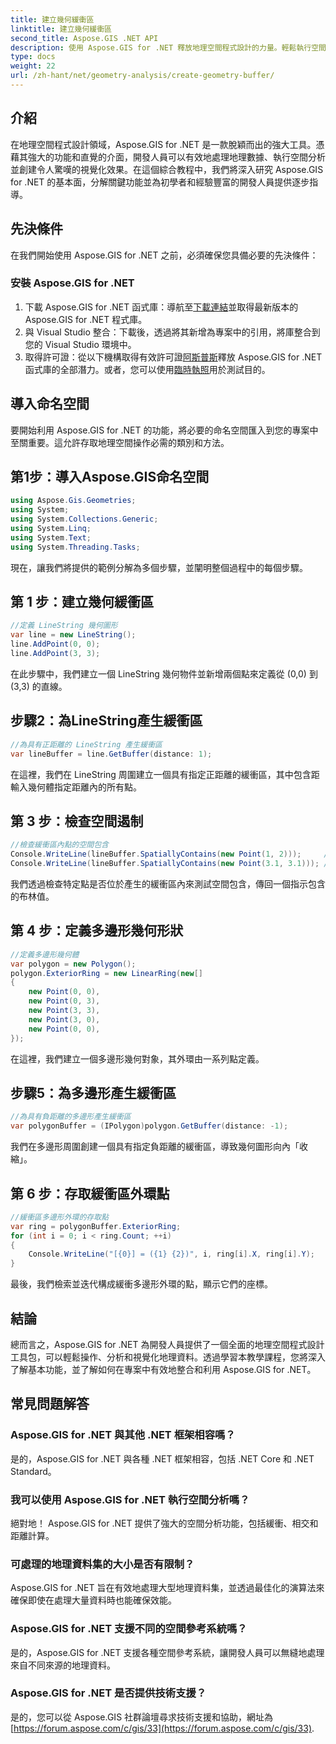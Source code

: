 ```yaml
---
title: 建立幾何緩衝區
linktitle: 建立幾何緩衝區
second_title: Aspose.GIS .NET API
description: 使用 Aspose.GIS for .NET 釋放地理空間程式設計的力量。輕鬆執行空間分析、視覺化資料等。
type: docs
weight: 22
url: /zh-hant/net/geometry-analysis/create-geometry-buffer/
---
```

## 介紹
在地理空間程式設計領域，Aspose.GIS for .NET 是一款脫穎而出的強大工具。憑藉其強大的功能和直覺的介面，開發人員可以有效地處理地理數據、執行空間分析並創建令人驚嘆的視覺化效果。在這個綜合教程中，我們將深入研究 Aspose.GIS for .NET 的基本面，分解關鍵功能並為初學者和經驗豐富的開發人員提供逐步指導。
## 先決條件
在我們開始使用 Aspose.GIS for .NET 之前，必須確保您具備必要的先決條件：
### 安裝 Aspose.GIS for .NET
1. 下載 Aspose.GIS for .NET 函式庫：導航至[下載連結](https://releases.aspose.com/gis/net/)並取得最新版本的 Aspose.GIS for .NET 程式庫。
2. 與 Visual Studio 整合：下載後，透過將其新增為專案中的引用，將庫整合到您的 Visual Studio 環境中。
3. 取得許可證：從以下機構取得有效許可證[阿斯普斯](https://purchase.aspose.com/buy)釋放 Aspose.GIS for .NET 函式庫的全部潛力。或者，您可以使用[臨時執照](https://purchase.aspose.com/temporary-license/)用於測試目的。

## 導入命名空間
要開始利用 Aspose.GIS for .NET 的功能，將必要的命名空間匯入到您的專案中至關重要。這允許存取地理空間操作必需的類別和方法。
## 第1步：導入Aspose.GIS命名空間
```csharp
using Aspose.Gis.Geometries;
using System;
using System.Collections.Generic;
using System.Linq;
using System.Text;
using System.Threading.Tasks;
```

現在，讓我們將提供的範例分解為多個步驟，並闡明整個過程中的每個步驟。
## 第 1 步：建立幾何緩衝區
```csharp
//定義 LineString 幾何圖形
var line = new LineString();
line.AddPoint(0, 0);
line.AddPoint(3, 3);
```
在此步驟中，我們建立一個 LineString 幾何物件並新增兩個點來定義從 (0,0) 到 (3,3) 的直線。
## 步驟2：為LineString產生緩衝區
```csharp
//為具有正距離的 LineString 產生緩衝區
var lineBuffer = line.GetBuffer(distance: 1);
```
在這裡，我們在 LineString 周圍建立一個具有指定正距離的緩衝區，其中包含距輸入幾何體指定距離內的所有點。
## 第 3 步：檢查空間遏制
```csharp
//檢查緩衝區內點的空間包含
Console.WriteLine(lineBuffer.SpatiallyContains(new Point(1, 2)));     //真的
Console.WriteLine(lineBuffer.SpatiallyContains(new Point(3.1, 3.1))); //真的
```
我們透過檢查特定點是否位於產生的緩衝區內來測試空間包含，傳回一個指示包含的布林值。
## 第 4 步：定義多邊形幾何形狀
```csharp
//定義多邊形幾何體
var polygon = new Polygon();
polygon.ExteriorRing = new LinearRing(new[]
{
    new Point(0, 0),
    new Point(0, 3),
    new Point(3, 3),
    new Point(3, 0),
    new Point(0, 0),
});
```
在這裡，我們建立一個多邊形幾何對象，其外環由一系列點定義。
## 步驟5：為多邊形產生緩衝區
```csharp
//為具有負距離的多邊形產生緩衝區
var polygonBuffer = (IPolygon)polygon.GetBuffer(distance: -1);
```
我們在多邊形周圍創建一個具有指定負距離的緩衝區，導致幾何圖形向內「收縮」。
## 第 6 步：存取緩衝區外環點
```csharp
//緩衝區多邊形外環的存取點
var ring = polygonBuffer.ExteriorRing;
for (int i = 0; i < ring.Count; ++i)
{
    Console.WriteLine("[{0}] = ({1} {2})", i, ring[i].X, ring[i].Y);
}
```
最後，我們檢索並迭代構成緩衝多邊形外環的點，顯示它們的座標。

## 結論
總而言之，Aspose.GIS for .NET 為開發人員提供了一個全面的地理空間程式設計工具包，可以輕鬆操作、分析和視覺化地理資料。透過學習本教學課程，您將深入了解基本功能，並了解如何在專案中有效地整合和利用 Aspose.GIS for .NET。
## 常見問題解答
### Aspose.GIS for .NET 與其他 .NET 框架相容嗎？
是的，Aspose.GIS for .NET 與各種 .NET 框架相容，包括 .NET Core 和 .NET Standard。
### 我可以使用 Aspose.GIS for .NET 執行空間分析嗎？
絕對地！ Aspose.GIS for .NET 提供了強大的空間分析功能，包括緩衝、相交和距離計算。
### 可處理的地理資料集的大小是否有限制？
Aspose.GIS for .NET 旨在有效地處理大型地理資料集，並透過最佳化的演算法來確保即使在處理大量資料時也能確保效能。
### Aspose.GIS for .NET 支援不同的空間參考系統嗎？
是的，Aspose.GIS for .NET 支援各種空間參考系統，讓開發人員可以無縫地處理來自不同來源的地理資料。
### Aspose.GIS for .NET 是否提供技術支援？
是的，您可以從 Aspose.GIS 社群論壇尋求技術支援和協助，網址為[https://forum.aspose.com/c/gis/33](https://forum.aspose.com/c/gis/33).